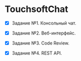# TouchsoftChat

 - [X] Задание №1. Консольный чат.

 - [X] Задание №2. Веб-интерфейс.

 - [X] Задание №3. Code Review.

 - [X] Задание №4. REST API.
